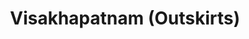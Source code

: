 ---
title: Visakhapatnam (Outskirts)
url: /visakhapatnam-outskirts/
latitude: 17.762
longitude: 83.333
---